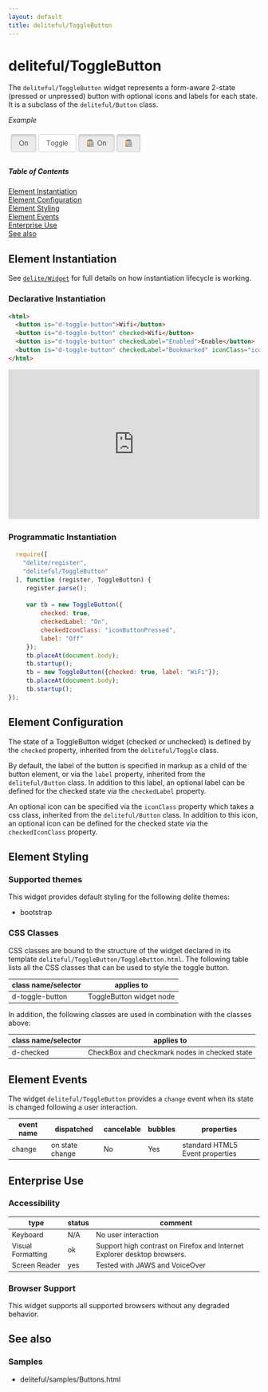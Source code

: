 ```yaml
---
layout: default
title: deliteful/ToggleButton
---
```


# deliteful/ToggleButton

The `deliteful/ToggleButton` widget represents a form-aware 2-state (pressed or unpressed) button with optional icons
and labels for each state. It is a subclass of the `deliteful/Button` class.

*Example*

![ToggleButton (Bootstrap)](images/ToggleButton1.png)

##### Table of Contents
[Element Instantiation](#instantiation)  
[Element Configuration](#configuration)  
[Element Styling](#styling)  
[Element Events](#events)  
[Enterprise Use](#enterprise)  
[See also](#seealso)

<a name="instantiation"></a>
## Element Instantiation

See [`delite/Widget`](/delite/docs/master/Widget.html) for full details on how instantiation lifecycle is working.

### Declarative Instantiation

```html
<html>
  <button is="d-toggle-button">Wifi</button>
  <button is="d-toggle-button" checked>Wifi</button>
  <button is="d-toggle-button" checkedLabel="Enabled">Enable</button>
  <button is="d-toggle-button" checkedLabel="Bookmarked" iconClass="icon-star-empty" checkedIconClass="icon-star-full">Bookmark</button>
</html>
```

<iframe width="100%" height="300" allowfullscreen="allowfullscreen" frameborder="0"
src="http://jsfiddle.net/ibmjs/at8z7abL/embedded/result,js,html">
<a href="http://jsfiddle.net/ibmjs/at8z7abL/">checkout the sample on JSFiddle</a></iframe>

### Programmatic Instantiation

```js
  require([
    "delite/register",
    "deliteful/ToggleButton"
  ], function (register, ToggleButton) {
     register.parse();

     var tb = new ToggleButton({
         checked: true,
         checkedLabel: "On",
         checkedIconClass: "iconButtonPressed",
         label: "Off"
     });
     tb.placeAt(document.body);
     tb.startup();
     tb = new ToggleButton({checked: true, label: "WiFi"});
     tb.placeAt(document.body);
     tb.startup();
});
```


<a name="configuration"></a>
## Element Configuration

The state of a ToggleButton widget (checked or unchecked) is defined by the `checked` property, inherited from the 
`deliteful/Toggle` class.

By default, the label of the button is specified in markup as a child of the button element, or via the `label`
property, inherited from the `deliteful/Button` class. In addition to this label, an optional label can be defined for
the checked state via the `checkedLabel` property.

An optional icon can be specified via the `iconClass` property which takes a css class, inherited from the
`deliteful/Button` class. In addition to this icon, an optional icon can be defined for the checked state via the
`checkedIconClass` property.

<a name="styling"></a>
## Element Styling

### Supported themes

This widget provides default styling for the following delite themes:

* bootstrap

### CSS Classes

CSS classes are bound to the structure of the widget declared in its template `deliteful/ToggleButton/ToggleButton.html`.
The following table lists all the CSS classes that can be used to style the toggle button. 

|class name/selector|applies to|
|----------|----------|
|d-toggle-button|ToggleButton widget node

In addition, the following classes are used in combination with the classes above:

|class name/selector|applies to|
|----------|----------|
|d-checked|CheckBox and checkmark nodes in checked state

<a name="events"></a>
## Element Events
The widget `deliteful/ToggleButton` provides a `change` event when its state is changed following a user interaction.

|event name|dispatched|cancelable|bubbles|properties|
|----------|----------|----------|-------|----------|
|change|on state change|No |Yes|standard HTML5 Event properties|

<a name="enterprise"></a>
## Enterprise Use
### Accessibility
|type|status|comment|
|----|------|-------|
|Keyboard|N/A|No user interaction|
|Visual Formatting|ok|Support high contrast on Firefox and Internet Explorer desktop browsers.|
|Screen Reader|yes|Tested with JAWS and VoiceOver|

### Browser Support
This widget supports all supported browsers without any degraded behavior.

<a name="seealso"></a>
## See also
### Samples
- deliteful/samples/Buttons.html
